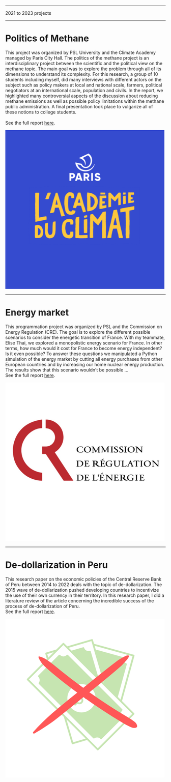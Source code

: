 
---

<p class="pretext">2021 to 2023 projects</p>

---
<div class="containerr">
  <div class="text-column">
    <h1 class="prestextarticle">Politics of Methane</h1>
    <p class="articletext">
      This project was organized by PSL University and the Climate Academy managed by Paris City Hall. The politics of the methane project is an interdisciplinary project between the scientific and the political view on the methane topic. The main goal was to explore the problem through all of its dimensions to understand its complexity. For this research, a group of 10 students including myself, did many interviews with different actors on the subject such as policy makers at local and national scale, farmers, political negotiators at an international scale, population and civils. In the report, we highlighted many controversial aspects of the discussion about reducing methane emissions as well as possible policy limitations within the methane public administration. A final presentation took place to vulgarize all of these notions to college students. 
      <br> 
      <br> 
      See the full report <a href="Rapport sur le méthane - écriture finale.pdf">here</a>.
    </p>
  </div>
  <div class="photo-column">
    <div class="profilepic2">
      <img src="images/academie.png?raw=true" alt="methane" class="profilepic2"/>
    </div>
  </div>
</div>

----

<div class="containerr">
  <div class="text-column">
    <h1 class="prestextarticle">Energy market</h1>
    <p class="articletext">
    This programmation project was organized by PSL and the Commission on Energy Regulation (CRE). The goal is to explore the different possible scenarios to consider the energetic transition of France. With my teammate, Elise Thai, we explored a monopolistic energy scenario for France. In other terms, how much would it cost for France to become energy independent? Is it even possible? To answer these questions we manipulated a Python simulation of the energy market by cutting all energy purchases from other European countries and by increasing our home nuclear energy production. The results show that this scenario wouldn’t be possible …
      <br> 
      See the full report <a href="Rapport sur le méthane - écriture finale.pdf">here</a>.
    </p>
  </div>
  <div class="photo-column">
    <div class="profilepic2">
      <img src="images/cree.png?raw=true" alt="cre" class="profilepic2"/>
    </div>
  </div>
</div>


---
<div class="containerr">
  <div class="text-column">
    <h1 class="prestextarticle">De-dollarization in Peru</h1>
    <p class="articletext">
    This research paper on the economic policies of the Central Reserve Bank of Peru between 2014 to 2022 deals with the topic of de-dollarization. The 2015 wave of de-dollarization pushed developing countries to incentivize the use of their own currency in their territory. In this research paper, I did a literature review of the article concerning the incredible success of the process of de-dollarization of Peru.
    <br>
    See the full report <a href="Macro.pdf">here</a>.
        </p>
  </div>
  <div class="photo-column">
    <div class="profilepic2">
      <img src="images/dollar.png?raw=true" alt="cre" class="profilepic2"/>
    </div>
  </div>
</div>
